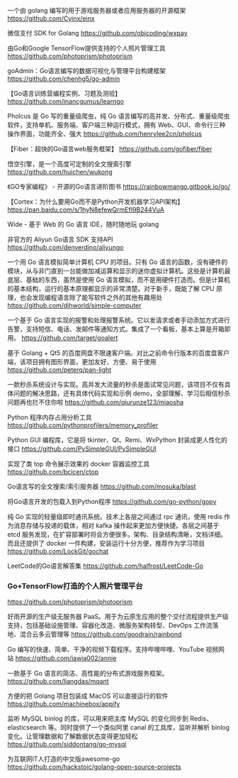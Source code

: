 一个由 golang 编写的用于游戏服务器或者应用服务器的开源框架
https://github.com/Cyinx/einx

微信支付 SDK for Golang
https://github.com/objcoding/wxpay

由Go和Google TensorFlow提供支持的个人照片管理工具
https://github.com/photoprism/photoprism

goAdmin：Go语言编写的数据可视化与管理平台构建框架
https://github.com/chenhg5/go-admin

【Go语言训练营编程实例、习题及测验】
https://github.com/inancgumus/learngo

Pholcus 是 Go 写的重量级爬虫，纯 Go 语言编写的高并发、分布式、重量级爬虫软件，支持单机、服务端、客户端三种运行模式，拥有 Web、GUI、命令行三种操作界面，功能齐全、强大
https://github.com/henrylee2cn/pholcus

【Fiber：超快的Go语言web服务框架】
https://github.com/gofiber/fiber

悟空引擎，是一个高度可定制的全文搜索引擎
https://github.com/huichen/wukong

《GO专家编程》 - 开源的Go语言进阶图书
https://rainbowmango.gitbook.io/go/

【Cortex：为什么要用Go而不是Python开发机器学习API架构】
https://pan.baidu.com/s/1hyN8efewQrmEfI9B244VuA

Wide - 基于 Web 的 Go 语言 IDE，随时随地玩 golang


非官方的 Aliyun Go语言 SDK 支持API
https://github.com/denverdino/aliyungo

一个用 Go 语言模拟简单计算机 CPU 的项目。只有 Go 语言的函数，没有硬件的模块，从与非门直到一台能做加减运算和显示的迷你虚拟计算机。这些是计算机最底层、基础的东西，虽然是使用 Go 语言模拟，而不是用硬件打造而。但是计算机的基本结构，运行的基本原理都显示的非常清楚。对于新手，既能了解 CPU 原理，也会发现编程语言除了能写软件之外的其他有趣用处
https://github.com/djhworld/simple-computer

一个基于 Go 语言实现的报警和处理报警系统。它以发请求或者手动添加方式进行告警，支持短信、电话、发邮件等通知方式。集成了一个看板，基本上算是开箱即用。
https://github.com/target/goalert

基于 Golang + Qt5 的百度网盘不限速客户端。对比之前命令行版本的百度盘客户端，该项目拥有图形界面，更加友好、方便、易于使用
https://github.com/peterq/pan-light

一款秒杀系统设计与实现。高并发大流量的秒杀是面试常见问题，该项目不仅有具体问题的解决思路，还有具体代码实现和示例 demo，全部理解、学习后相信秒杀问题再也拦不住你啦
https://github.com/qiurunze123/miaosha

Python 程序内存占用分析工具
https://github.com/pythonprofilers/memory_profiler

Python GUI 编程库，它是将 tkinter、Qt、Remi、WxPython 封装成更人性化的接口
https://github.com/PySimpleGUI/PySimpleGUI

实现了类 top 命令展示效果的 docker 容器监控工具
https://github.com/bcicen/ctop

Go语言写的全文搜索/索引服务器
https://github.com/mosuka/blast

将Go语言开发的包载入到Python程序
https://github.com/go-python/gopy

纯 Go 实现的轻量级即时通讯系统。技术上各层之间通过 rpc 通讯，使用 redis 作为消息存储与投递的载体，相对 kafka 操作起来更加方便快捷。各层之间基于 etcd 服务发现，在扩容部署时将会方便很多。架构、目录结构清晰，文档详细。而且还提供了 docker 一件构建，安装运行十分方便，推荐作为学习项目
https://github.com/LockGit/gochat

LeetCode的Go语言解答集
https://github.com/halfrost/LeetCode-Go

### Go+TensorFlow打造的个人照片管理平台
https://github.com/photoprism/photoprism

好雨开源的生产级无服务器 PaaS。用于为云原生应用的整个交付流程提供生产级支持，包括基础设施管理、容器化改造、微服务架构转型、DevOps 工作流落地、混合云多云管理等
https://github.com/goodrain/rainbond

Go 编写的快速、简单、干净的视频下载程序。支持哔哩哔哩、YouTube 视频网站
https://github.com/iawia002/annie

一款基于 Go 语言的简洁、高性能的分布式游戏服务框架。
https://github.com/liangdas/mqant

方便的把 Golang 项目包装成 MacOS 可以直接运行的软件
https://github.com/machinebox/appify

监听 MySQL binlog 的库，可以用来把主库 MySQL 的变化同步到 Redis、elasticsearch 等。同时提供了一个类似阿里 canal 的工具库，监听并解析 binlog 变化。让管理数据和了解数据状态变得更加轻松
https://github.com/siddontang/go-mysql

为互联网IT人打造的中文版awesome-go
https://github.com/hackstoic/golang-open-source-projects

